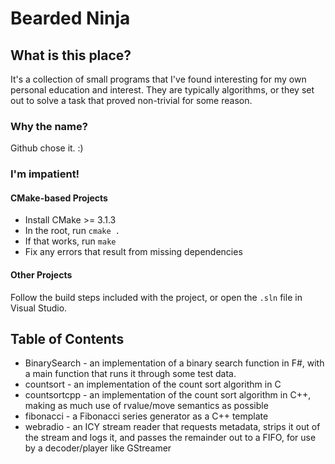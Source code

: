 Bearded Ninja
=============

## What is this place?

It's a collection of small programs that I've found interesting for my own personal education and interest. They are typically algorithms, or they set out to solve a task that proved non-trivial for some reason.

### Why the name?

Github chose it. :)

### I'm impatient!

#### CMake-based Projects
* Install CMake >= 3.1.3
* In the root, run `cmake .`
* If that works, run `make`
* Fix any errors that result from missing dependencies

#### Other Projects
Follow the build steps included with the project, or open the `.sln` file in Visual Studio. 

## Table of Contents

- BinarySearch - an implementation of a binary search function in F#, with a main function that runs it through some test data.
- countsort - an implementation of the count sort algorithm in C
- countsortcpp - an implementation of the count sort algorithm in C++, making as much use of rvalue/move semantics as possible
- fibonacci - a Fibonacci series generator as a C++ template
- webradio - an ICY stream reader that requests metadata, strips it out of the stream and logs it, and passes the remainder out to a FIFO, for use by a decoder/player like GStreamer


